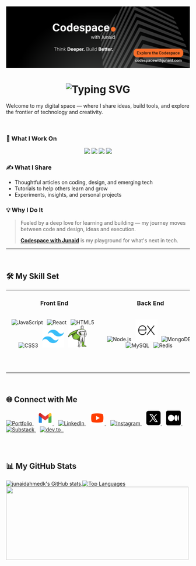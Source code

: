 <!-- <h1 align="center">
  Hi <img src="https://raw.githubusercontent.com/junaidahmedk/junaidahmedk/main/Assets/waving-hand.gif" width="30" alt="👋"> I am Junaid a curious technologist, creative thinker, and founder of Codespace with Junaid.
</h1> -->

<p align="center">
  <img src="https://raw.githubusercontent.com/junaidahmedk/junaidahmedk/main/Assets/banner.png" alt="Codespace with Junaid Banner" />
</p>

<!-- ![Banner](https://raw.githubusercontent.com/junaidahmedk/junaidahmedk/main/Assets/banner.png) -->

<h1 align="center">
  <img src="https://readme-typing-svg.herokuapp.com?font=Fira+Code&weight=500&size=26&pause=800&color=F66D29&center=true&vCenter=true&width=850&lines=Hi+👋+I'm+Junaid;Curious+Technologist+and+Creative+Thinker;Founder+of+Codespace+with+Junaid" alt="Typing SVG" />
</h1>

<!-- <h3 align="center">
  <em>Building the future at <strong>Codespace</strong> — modern web, AI, and intelligent systems 🚀</em>
</h3> -->

<!-- Animated SVG-style headline (text with waving hand emoji) -->
<!-- <h3 align="center">
  <img src="https://readme-typing-svg.herokuapp.com?font=Fira+Code&pause=1000&color=F66D29&center=true&vCenter=true&width=500&lines=Building+the+future+at+Codespace;Modern+Web%2C+AI%2C+and+Intelligent+Systems." alt="Typing SVG" />
</h3> -->

<!-- Welcome to my digital lab — where ideas turn into systems and experiments become solutions. -->

 Welcome to my digital space — where I share ideas, build tools, and explore the frontier of technology and creativity.

<br>

### 🧠 What I Work On
<p align="center">
  <img src="https://img.shields.io/badge/Web_Development-%23007acc?style=for-the-badge&logo=html5&logoColor=white" />
  <img src="https://img.shields.io/badge/AI_Workflows-%23F06666?style=for-the-badge&logo=python&logoColor=white" />
  <img src="https://img.shields.io/badge/Creative_Tools-%237D5FE7?style=for-the-badge&logo=figma&logoColor=white" />
  <img src="https://img.shields.io/badge/Intelligent_Systems-%2301BFA5?style=for-the-badge&logo=apachespark&logoColor=white" />
</p>



### ✍️ What I Share
- Thoughtful articles on coding, design, and emerging tech  
- Tutorials to help others learn and grow  
- Experiments, insights, and personal projects



### 💡 Why I Do It
> Fueled by a deep love for learning and building — my journey moves between code and design, ideas and execution.
>  
> [**Codespace with Junaid**](https://codespacewithjunaid.com) is my playground for what's next in tech.


---
<br>

## 🛠️ My Skill Set

<table><tr><td valign="top" width="33%">

<!-- Hidden Image to Force Width -->


<div align="center">

### Front End  
<img src="https://via.placeholder.com/1x1" width="250" height="1" alt="" style="opacity:0;" />
<img src="https://cdn.jsdelivr.net/gh/devicons/devicon/icons/javascript/javascript-original.svg" alt="JavaScript" height="60" title="JavaScript" />&nbsp;&nbsp;   
<img src="https://cdn.jsdelivr.net/gh/devicons/devicon/icons/react/react-original.svg" alt="React" height="60" title="React" />&nbsp;&nbsp;   
<img src="https://cdn.jsdelivr.net/gh/devicons/devicon/icons/html5/html5-original.svg" alt="HTML5" height="60" title="HTML5" />&nbsp;&nbsp;   
<img src="https://cdn.jsdelivr.net/gh/devicons/devicon/icons/css3/css3-original.svg" alt="CSS3" height="60" title="CSS3" />&nbsp;&nbsp;   
<img src="https://raw.githubusercontent.com/junaidahmedk/junaidahmedk/main/Assets/tailwindcss.svg" alt="Tailwind" height="60" title="Tailwind CSS" />&nbsp;&nbsp;   
<img src="https://raw.githubusercontent.com/junaidahmedk/junaidahmedk/main/Assets/gsap.svg" alt="GSAP" height="60" title="GSAP" />&nbsp;&nbsp;

</div>

</td><td valign="top" width="33%">

<!-- Hidden Image -->


<div align="center">

### Back End  
<img src="https://via.placeholder.com/1x1" width="250" height="1" alt="" style="opacity:0;" />
<img src="https://cdn.jsdelivr.net/gh/devicons/devicon/icons/nodejs/nodejs-original.svg" alt="Node.js" height="60" title="Node.js" />&nbsp;&nbsp;   
<img src="https://raw.githubusercontent.com/junaidahmedk/junaidahmedk/main/Assets/express-black.svg" alt="Express" height="60" title="Express" />&nbsp;&nbsp;   
<img src="https://cdn.jsdelivr.net/gh/devicons/devicon/icons/mongodb/mongodb-original.svg" alt="MongoDB" height="60" title="MongoDB" />&nbsp;&nbsp;   
<img src="https://cdn.jsdelivr.net/gh/devicons/devicon/icons/mysql/mysql-original.svg" alt="MySQL" height="60" title="MySQL" />&nbsp;&nbsp;   
<img src="https://cdn.jsdelivr.net/gh/devicons/devicon/icons/redis/redis-original.svg" alt="Redis" height="60" title="Redis" />&nbsp;&nbsp;   

</div>

</td><td valign="top" width="33%">

<!-- Hidden Image -->


<div align="center">

### Tools  
<img src="https://via.placeholder.com/1x1" width="250" height="1" alt="" style="opacity:0;" />
<img src="https://cdn.jsdelivr.net/gh/devicons/devicon/icons/git/git-original.svg" alt="Git" height="60" title="Git" />&nbsp;&nbsp;   
<img src="https://raw.githubusercontent.com/junaidahmedk/junaidahmedk/main/Assets/github.png" alt="GitHub" height="60" title="GitHub" />&nbsp;&nbsp;   
<img src="https://cdn.jsdelivr.net/gh/devicons/devicon/icons/vscode/vscode-original.svg" alt="VSCode" height="60" title="VS Code" />&nbsp;&nbsp;   
<img src="https://raw.githubusercontent.com/junaidahmedk/junaidahmedk/main/Assets/linux.svg" alt="Linux" height="60" title="Linux" />&nbsp;&nbsp;  
<img src="https://cdn.jsdelivr.net/gh/devicons/devicon/icons/postman/postman-original.svg" alt="Postman" height="60" title="Postman" />&nbsp;&nbsp;   
<img src="https://cdn.jsdelivr.net/gh/devicons/devicon/icons/npm/npm-original-wordmark.svg" alt="npm" height="60" title="npm" />&nbsp;&nbsp;  
<img src="https://skillicons.dev/icons?i=notion" alt="Notion" height="60" title="Notion" />&nbsp;&nbsp;  

</div>

</td></tr></table>


<br>


## 🌐 Connect with Me

<p align="left">
  <a href="https://codespacewithjunaid.com" target="_blank">
    <img src="https://img.shields.io/badge/Portfolio-000?style=for-the-badge&logo=vercel&logoColor=white" alt="Portfolio" title="Portfolio"/>
  </a>&nbsp;&nbsp;
  <a href="mailto:junaidahmed4387@gmail.com" target="_blank">
    <img src="https://raw.githubusercontent.com/junaidahmedk/junaidahmedk/refs/heads/main/Assets/gmail.png" alt="Email" title="Email" height="40"/>
  </a>&nbsp;&nbsp;
  <a href="https://www.linkedin.com/in/junaidahmedk" target="_blank">
    <img src="https://skillicons.dev/icons?i=linkedin" alt="LinkedIn" title="LinkedIn" height="40"/>
  </a>&nbsp;&nbsp;
  <a href="https://www.youtube.com/@CodespacewithJunaid" target="_blank">
    <img src="https://raw.githubusercontent.com/junaidahmedk/junaidahmedk/refs/heads/main/Assets/youtube.png" alt="YouTube" title="YouTube" height="40"/>
  </a>&nbsp;&nbsp;
  <a href="https://www.instagram.com/codespacewithjunaid" target="_blank">
    <img src="https://skillicons.dev/icons?i=instagram" alt="Instagram" title="Instagram" height="40"/>
  </a>&nbsp;&nbsp;
  <a href="https://x.com/CodespaceWJ" target="_blank">
    <img src="https://raw.githubusercontent.com/junaidahmedk/junaidahmedk/refs/heads/main/Assets/X.png" alt="X" title="Twitter (X)" height="40"/>
  </a>&nbsp;&nbsp;
  <a href="https://medium.com/@codespacejunaid" target="_blank">
    <img src="https://raw.githubusercontent.com/junaidahmedk/junaidahmedk/refs/heads/main/Assets/medium.png" alt="Medium" title="Medium" height="40"/>
  </a>&nbsp;&nbsp;
  <a href="https://substack.com/@codespacejunaid" target="_blank">
    <img src="https://img.shields.io/badge/Substack-FF6719?style=for-the-badge&logo=substack&logoColor=white" alt="Substack" title="Substack"/>
  </a>&nbsp;&nbsp;
  <a href="https://dev.to/codespacejunaid" target="_blank">
    <img src="https://skillicons.dev/icons?i=devto" alt="dev.to" title="dev.to" height="40"/>&nbsp;&nbsp;
  </a>
</p>


<br>
<br>



## 📊 My GitHub Stats

<a href="http://www.github.com/junaidahmedk">
<img height=200 width="500" align="center" src="https://github-readme-stats.vercel.app/api?username=junaidahmedk&show_icons=true&hide=contribs&count_private=true&title_color=f97316&text_color=ffffff&icon_color=3382ed&bg_color=1c1917&hide_border=true&show_icons=true" alt="junaidahmedk's GitHub stats" />
</a>

<a href="https://github.com/junaidahmedk">
<img height=200 width="300" align="center" src="https://github-readme-stats.vercel.app/api/top-langs/?username=junaidahmedk&langs_count=10&title_color=f97316&text_color=ffffff&icon_color=3382ed&bg_color=1c1917&hide_border=true&locale=en&custom_title=Top%20%Languages" alt="Top Languages" />
</a>

<a href="http://www.github.com/junaidahmedk">
<img height=200 width="500" align="left" src="https://github-readme-streak-stats.herokuapp.com/?user=junaidahmedk&stroke=ffffff&background=1c1917&ring=f97316&fire=f97316&currStreakNum=ffffff&currStreakLabel=f97316&sideNums=ffffff&sideLabels=ffffff&dates=ffffff&hide_border=true" />
</a>

<br>
<br>

<!-- ## Top Repositories

<div width="100%" align="center"><a href="https://github.com/junaidahmedk/leetcode" align="left"><img align="left" width="45%" src="https://github-readme-stats.vercel.app/api/pin/?username=junaidahmedk&repo=leetcode&title_color=f97316&text_color=ffffff&icon_color=3382ed&bg_color=1c1917&hide_border=true&locale=en" /></a><a href="https://github.com/junaidahmedk/react-basics" align="right"><img align="right" width="45%" src="https://github-readme-stats.vercel.app/api/pin/?username=junaidahmedk&repo=react-basics&title_color=f97316&text_color=ffffff&icon_color=3382ed&bg_color=1c1917&hide_border=true&locale=en" /></a></div><br /><br /><br /><br /><br /><br /><br /> -->
